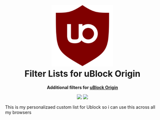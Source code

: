 <h1 align="center">
  <br>
  <img src="https://github.com/MrBukLau/filter-lists-for-ublock-origin/raw/master/images/uBlock%20Origin%20Logo.png" width="200">
  <br>
  Filter Lists for uBlock Origin
  <br>
</h1>

<p align="center">
  <b>
  Additional filters for 
  <a href="https://github.com/gorhill/uBlock" target="_blank">uBlock Origin</a>
  </b>
</p>

<p align="center">
  <a href="https://github.com/MrBukLau/filter-lists-for-ublock-origin/blob/master/LICENSE"><img src="https://img.shields.io/badge/License-MIT-blue.svg"></a>
  <a href="https://github.com/gorhill/uBlock/wiki/Static-filter-syntax"><img src="https://img.shields.io/badge/Syntax-uBlock Origin Static-red.svg"></a>
</p>



This is my personalizaed custom list for Ublock so i can use this across all my browsers
